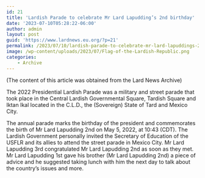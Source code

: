 ```yaml
---
id: 21
title: 'Lardish Parade to celebrate Mr Lard Lapudding’s 2nd birthday'
date: '2023-07-10T05:28:22-06:00'
author: admin
layout: post
guid: 'https://www.lardnews.eu.org/?p=21'
permalink: /2023/07/10/lardish-parade-to-celebrate-mr-lard-lapuddings-2nd-birthday/
image: /wp-content/uploads/2023/07/Flag-of-the-Lardish-Republic.png
categories:
    - Archive
---
```


(The content of this article was obtained from the Lard News Archive)

The 2022 Presidential Lardish Parade was a military and street parade that took place in the Central Lardish Governmental Square, Tardish Square and Iktan Ikal located in the C.L.D., the (Sovereign) State of Tard and Mexico City.

The annual parade marks the birthday of the president and commemorates the birth of Mr Lard Lapudding 2nd on May 5, 2022, at 10:43 (CDT). The Lardish Government personally invited the Secretary of Education of the USFLR and its allies to attend the street parade in Mexico City. Mr Lard Lapudding 3rd congratulated Mr Lard Lapudding 2nd as soon as they met. Mr Lard Lapudding 1st gave his brother (Mr Lard Lapudding 2nd) a piece of advice and he suggested taking lunch with him the next day to talk about the country’s issues and more.